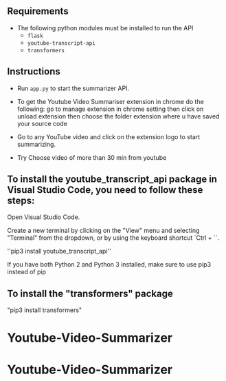 
## Requirements
- The following python modules must be installed to run the API
  - ```flask```
  - ```youtube-transcript-api```
  - ```transformers```

## Instructions
- Run ```app.py``` to start the summarizer API.
- To get the Youtube Video Summariser extension in chrome do the following:
      go to manage extension in chrome setting
      then click on unload extension
      then choose the folder extension where u have saved your source code
      

- Go to any YouTube video and click on the extension logo to start summarizing.
- Try Choose video of more than 30 min from youtube 


## To install the youtube_transcript_api package in Visual Studio Code, you need to follow these steps:

Open Visual Studio Code.

Create a new terminal by clicking on the "View" menu and selecting "Terminal" from the dropdown, or by using the keyboard shortcut `Ctrl + ``.

''pip3 install youtube_transcript_api''


If you have both Python 2 and Python 3 installed, make sure to use pip3 instead of pip


## To install the "transformers" package

"pip3 install transformers"






# Youtube-Video-Summarizer
# Youtube-Video-Summarizer
